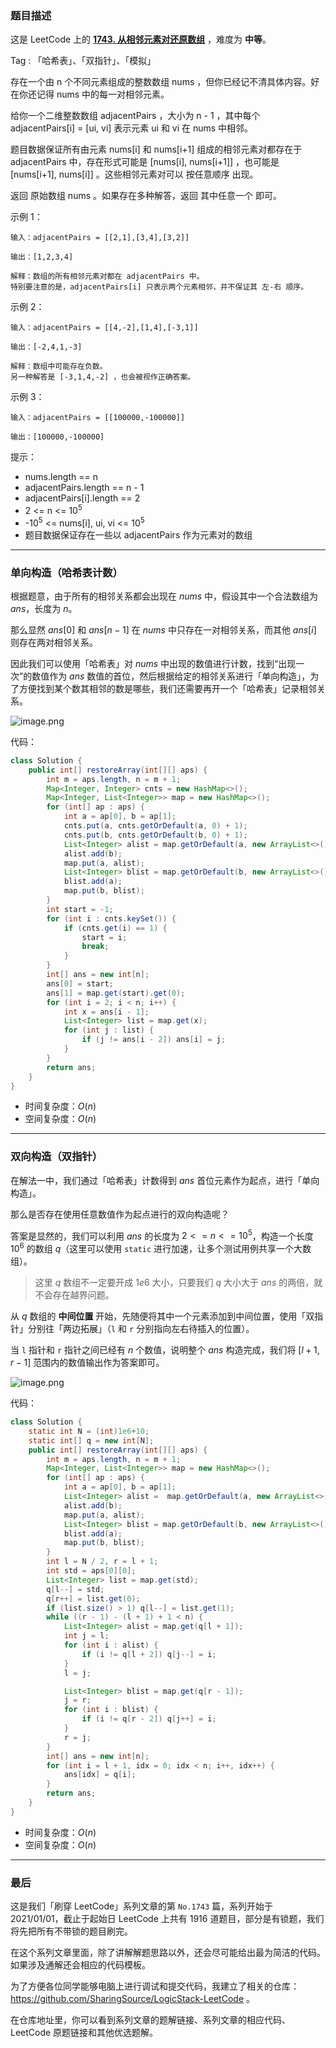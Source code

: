 ### 题目描述

这是 LeetCode 上的 **[1743. 从相邻元素对还原数组](https://leetcode-cn.com/problems/restore-the-array-from-adjacent-pairs/solution/gong-shui-san-xie-yi-ti-shuang-jie-dan-x-elpx/)** ，难度为 **中等**。

Tag : 「哈希表」、「双指针」、「模拟」



存在一个由 n 个不同元素组成的整数数组 nums ，但你已经记不清具体内容。好在你还记得 nums 中的每一对相邻元素。

给你一个二维整数数组 adjacentPairs ，大小为 n - 1 ，其中每个 adjacentPairs[i] = [ui, vi] 表示元素 ui 和 vi 在 nums 中相邻。

题目数据保证所有由元素 nums[i] 和 nums[i+1] 组成的相邻元素对都存在于 adjacentPairs 中，存在形式可能是 [nums[i], nums[i+1]] ，也可能是 [nums[i+1], nums[i]] 。这些相邻元素对可以 按任意顺序 出现。

返回 原始数组 nums 。如果存在多种解答，返回 其中任意一个 即可。

示例 1：
```
输入：adjacentPairs = [[2,1],[3,4],[3,2]]

输出：[1,2,3,4]

解释：数组的所有相邻元素对都在 adjacentPairs 中。
特别要注意的是，adjacentPairs[i] 只表示两个元素相邻，并不保证其 左-右 顺序。
```
示例 2：
```
输入：adjacentPairs = [[4,-2],[1,4],[-3,1]]

输出：[-2,4,1,-3]

解释：数组中可能存在负数。
另一种解答是 [-3,1,4,-2] ，也会被视作正确答案。
```
示例 3：
```
输入：adjacentPairs = [[100000,-100000]]

输出：[100000,-100000]
```

提示：
* nums.length == n
* adjacentPairs.length == n - 1
* adjacentPairs[i].length == 2
* 2 <= n <= $10^5$
* -$10^5$ <= nums[i], ui, vi <= $10^5$
* 题目数据保证存在一些以 adjacentPairs 作为元素对的数组

---

### 单向构造（哈希表计数）

根据题意，由于所有的相邻关系都会出现在 $nums$ 中，假设其中一个合法数组为 $ans$，长度为 $n$。

那么显然 $ans[0]$ 和 $ans[n - 1]$ 在 $nums$ 中只存在一对相邻关系，而其他 $ans[i]$ 则存在两对相邻关系。

因此我们可以使用「哈希表」对 $nums$ 中出现的数值进行计数，找到“出现一次”的数值作为 $ans$ 数值的首位，然后根据给定的相邻关系进行「单向构造」，为了方便找到某个数其相邻的数是哪些，我们还需要再开一个「哈希表」记录相邻关系。

![image.png](https://pic.leetcode-cn.com/1627174782-ZZmRKQ-image.png)

代码：
```Java
class Solution {
    public int[] restoreArray(int[][] aps) {
        int m = aps.length, n = m + 1;
        Map<Integer, Integer> cnts = new HashMap<>();
        Map<Integer, List<Integer>> map = new HashMap<>();
        for (int[] ap : aps) {
            int a = ap[0], b = ap[1];
            cnts.put(a, cnts.getOrDefault(a, 0) + 1);
            cnts.put(b, cnts.getOrDefault(b, 0) + 1);
            List<Integer> alist = map.getOrDefault(a, new ArrayList<>());
            alist.add(b);
            map.put(a, alist);
            List<Integer> blist = map.getOrDefault(b, new ArrayList<>());
            blist.add(a);
            map.put(b, blist);
        }
        int start = -1;
        for (int i : cnts.keySet()) {
            if (cnts.get(i) == 1) {
                start = i;
                break;
            }
        }
        int[] ans = new int[n];
        ans[0] = start;
        ans[1] = map.get(start).get(0);
        for (int i = 2; i < n; i++) {
            int x = ans[i - 1];
            List<Integer> list = map.get(x);
            for (int j : list) {
                if (j != ans[i - 2]) ans[i] = j;
            }
        }
        return ans;
    }
}
```
* 时间复杂度：$O(n)$
* 空间复杂度：$O(n)$

---

### 双向构造（双指针）

在解法一中，我们通过「哈希表」计数得到 $ans$ 首位元素作为起点，进行「单向构造」。

那么是否存在使用任意数值作为起点进行的双向构造呢？

答案是显然的，我们可以利用 $ans$ 的长度为 $2 <= n <= 10^5$，构造一个长度 $10^6$ 的数组 $q$（这里可以使用 `static` 进行加速，让多个测试用例共享一个大数组）。

> 这里 $q$ 数组不一定要开成 $1e6$ 大小，只要我们 $q$ 大小大于 $ans$ 的两倍，就不会存在越界问题。

从 $q$ 数组的 **中间位置** 开始，先随便将其中一个元素添加到中间位置，使用「双指针」分别往「两边拓展」（`l` 和 `r` 分别指向左右待插入的位置）。

当 `l` 指针和 `r` 指针之间已经有 $n$ 个数值，说明整个 $ans$ 构造完成，我们将 $[l + 1, r - 1]$ 范围内的数值输出作为答案即可。

![image.png](https://pic.leetcode-cn.com/1627174754-nmCQsk-image.png)

代码：
```Java
class Solution {
    static int N = (int)1e6+10;
    static int[] q = new int[N];
    public int[] restoreArray(int[][] aps) {
        int m = aps.length, n = m + 1;
        Map<Integer, List<Integer>> map = new HashMap<>();
        for (int[] ap : aps) {
            int a = ap[0], b = ap[1];
            List<Integer> alist =  map.getOrDefault(a, new ArrayList<>());
            alist.add(b);
            map.put(a, alist);
            List<Integer> blist = map.getOrDefault(b, new ArrayList<>());
            blist.add(a);
            map.put(b, blist);
        }
        int l = N / 2, r = l + 1;
        int std = aps[0][0];
        List<Integer> list = map.get(std);
        q[l--] = std;
        q[r++] = list.get(0);
        if (list.size() > 1) q[l--] = list.get(1);
        while ((r - 1) - (l + 1) + 1 < n) {
            List<Integer> alist = map.get(q[l + 1]);
            int j = l;
            for (int i : alist) {
                if (i != q[l + 2]) q[j--] = i;
            }
            l = j;

            List<Integer> blist = map.get(q[r - 1]);
            j = r;
            for (int i : blist) {
                if (i != q[r - 2]) q[j++] = i;
            }
            r = j;
        }
        int[] ans = new int[n];
        for (int i = l + 1, idx = 0; idx < n; i++, idx++) {
            ans[idx] = q[i];
        }
        return ans;
    }
}
```
* 时间复杂度：$O(n)$
* 空间复杂度：$O(n)$

---

### 最后

这是我们「刷穿 LeetCode」系列文章的第 `No.1743` 篇，系列开始于 2021/01/01，截止于起始日 LeetCode 上共有 1916 道题目，部分是有锁题，我们将先把所有不带锁的题目刷完。

在这个系列文章里面，除了讲解解题思路以外，还会尽可能给出最为简洁的代码。如果涉及通解还会相应的代码模板。

为了方便各位同学能够电脑上进行调试和提交代码，我建立了相关的仓库：https://github.com/SharingSource/LogicStack-LeetCode 。

在仓库地址里，你可以看到系列文章的题解链接、系列文章的相应代码、LeetCode 原题链接和其他优选题解。

